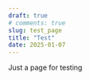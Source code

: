 ```yaml
---
draft: true 
# comments: true
slug: test_page
title: "Test"
date: 2025-01-07
---
```

Just a page for testing
<!-- more -->

